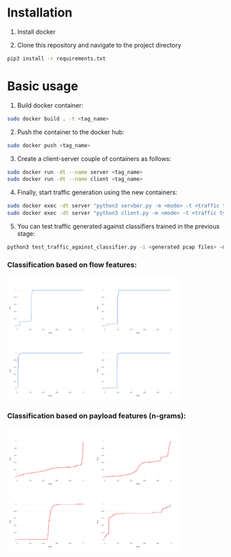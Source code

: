 # Installation

1. Install docker

2. Clone this repository and navigate to the project directory

```bash
pip3 install -r requirements.txt
```

# Basic usage

1. Build docker container:

```bash
sudo docker build . -t <tag_name>
```

2. Push the container to the docker hub:

```bash
sudo docker push <tag_name>
```

3. Create a client-server couple of containers as follows:

```bash
sudo docker run -dt --name server <tag_name>
sudo docker run -dt --name client <tag_name>
```

4. Finally, start traffic generation using the new containers:

```bash
sudo docker exec -dt server "python3 servber.py -m <mode> -t <traffic type>"
sudo docker exec -dt server "python3 client.py -m <mode> -t <traffic type> -r <server's ip>"
```

5. You can test traffic generated against classifiers trained in the previous stage:

```bash
python3 test_traffic_against_classifier.py -i <generated pcap files> -m <classifier models>
```

### Classification based on flow features:

<img src="figures/rocs/tcp_3_fake.png" width="200"/> <img src="figures/rocs/tcp_5_fake.png" width="200"/> <img src="figures/rocs/tcp_7_fake.png" width="200"/> <img src="figures/rocs/tcp_9_fake.png" width="200"/>

### Classification based on payload features (n-grams):

<img src="figures/rocs/http_3_fake.png" width="200"/> <img src="figures/rocs/http_5_fake.png" width="200"/> <img src="figures/rocs/http_7_fake.png" width="200"/> <img src="figures/rocs/http_9_fake.png" width="200"/>
